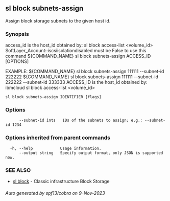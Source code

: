 ## sl block subnets-assign

Assign block storage subnets to the given host id.

### Synopsis

access_id is the host_id obtained by: sl block access-list <volume_id> SoftLayer_Account::iscsiisolationdisabled must be False to use this command ${COMMAND_NAME} sl block subnets-assign ACCESS_ID [OPTIONS]

EXAMPLE:
   ${COMMAND_NAME} sl block subnets-assign 111111 --subnet-id 222222
   ${COMMAND_NAME} sl block subnets-assign 111111 --subnet-id 222222 --subnet-id 333333
   ACCESS_ID is the host_id obtained by: ibmcloud sl block access-list <volume_id>

```
sl block subnets-assign IDENTIFIER [flags]
```

### Options

```
      --subnet-id ints   IDs of the subnets to assign; e.g.: --subnet-id 1234
```

### Options inherited from parent commands

```
  -h, --help            Usage information.
      --output string   Specify output format, only JSON is supported now.
```

### SEE ALSO

* [sl block](sl_block.md)	 - Classic infrastructure Block Storage

###### Auto generated by spf13/cobra on 9-Nov-2023
